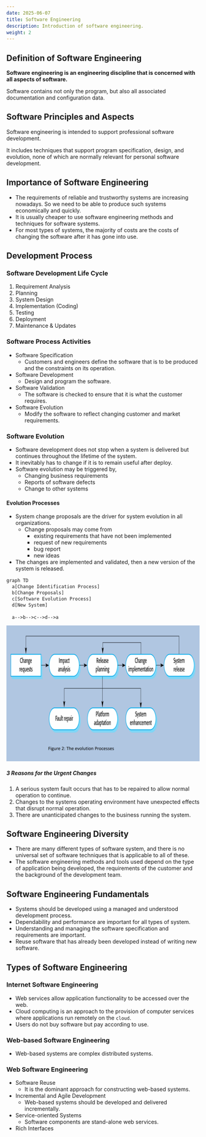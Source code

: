 ```yaml
---
date: 2025-06-07
title: Software Engineering
description: Introduction of software engineering.
weight: 2
---
```


## Definition of Software Engineering

**Software engineering is an engineering discipline that is concerned with all aspects of software.**

Software contains not only the program, but also all associated documentation and configuration data.

## Software Principles and Aspects

Software engineering is intended to support professional software development.

It includes techniques that support program specification, design, and evolution, none of which are normally relevant for personal software development.

## Importance of Software Engineering

- The requirements of reliable and trustworthy systems are increasing nowadays. So we need to be able to produce such systems economically and quickly.
- It is usually cheaper to use software engineering methods and techniques for software systems.
- For most types of systems, the majority of costs are the costs of changing the software after it has gone into use.

## Development Process

### Software Development Life Cycle

1. Requirement Analysis
2. Planning
3. System Design
4. Implementation (Coding)
5. Testing
6. Deployment
7. Maintenance & Updates

### Software Process Activities

- Software Specification
  - Customers and engineers define the software that is to be produced and the constraints on its operation.
- Software Development
  - Design and program the software.
- Software Validation
  - The software is checked to ensure that it is what the customer requires.
- Software Evolution
  - Modify the software to reflect changing customer and market requirements.

### Software Evolution

- Software development does not stop when a system is delivered but continues throughout the lifetime of the system.
- It inevitably has to change if it is to remain useful after deploy.
- Software evolution may be triggered by,
  - Changing business requirements
  - Reports of software defects
  - Change to other systems

#### Evolution Processes

- System change proposals are the driver for system evolution in all organizations.
  - Change proposals may come from
    - existing requirements that have not been implemented
    - request of new requirements
    - bug report
    - new ideas
- The changes are implemented and validated, then a new version of the system is released.

```mermaid
graph TD
  a[Change Identification Process]
  b[Change Proposals]
  c[Software Evolution Process]
  d[New System]

  a-->b-->c-->d-->a
```

![The Evolution Process](../../img/evolution_process.png)

##### 3 Reasons for the Urgent Changes

1. A serious system fault occurs that has to be repaired to allow normal operation to continue.
2. Changes to the systems operating environment have unexpected effects that disrupt normal operation.
3. There are unanticipated changes to the business running the system.

## Software Engineering Diversity

- There are many different types of software system, and there is no universal set of software techniques that is applicable to all of these.
- The software engineering methods and tools used depend on the type of application being developed, the requirements of the customer and the background of the development team.

## Software Engineering Fundamentals

- Systems should be developed using a managed and understood development process.
- Dependability and performance are important for all types of system.
- Understanding and managing the software specification and requirements are important.
- Reuse software that has already been developed instead of writing new software.

## Types of Software Engineering

### Internet Software Engineering

- Web services allow application functionality to be accessed over the web.
- Cloud computing is an approach to the provision of computer services where applications run remotely on the `cloud`.
- Users do not buy software but pay according to use.

### Web-based Software Engineering

- Web-based systems are complex distributed systems.

### Web Software Engineering

- Software Reuse
  - It is the dominant approach for constructing web-based systems.
- Incremental and Agile Development
  - Web-based systems should be developed and delivered incrementally.
- Service-oriented Systems
  - Software components are stand-alone web services.
- Rich Interfaces
